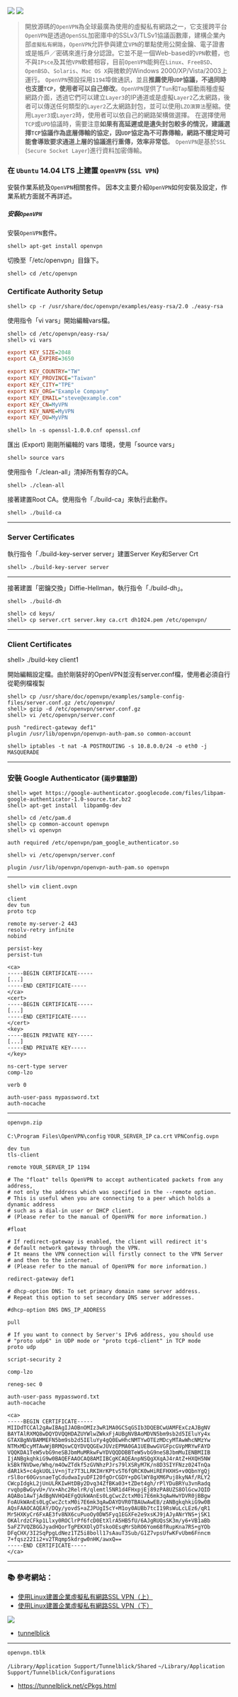 ![](http://i.imgur.com/3hIAdKc.png)
![](http://i.imgur.com/PTsVNBp.png)

> 開放源碼的`OpenVPN`為全球最廣為使用的虛擬私有網路之一，它支援跨平台
> `OpenVPN`是透過`OpenSSL`加密庫中的SSLv3/TLSv1協議函數庫，建構企業內部`虛擬私有網路`，`OpenVPN`允許參與建立`VPN`的單點使用公開金鑰、電子證書或是帳戶／密碼來進行身分認證。它並不是一個Web-based的`VPN`軟體，也不與`IPsce`及其他`VPN`軟體相容，目前`OpenVPN`能夠在`Linux`、`FreeBSD`、`OpenBSD`、`Solaris`、`Mac OS X`與微軟的Windows 2000/XP/Vista/2003上運行。 
> `OpenVPN`預設採用`1194`埠做通訊，並且**推薦使用`UDP`協議，不過同時也支援`TCP`，使用者可以自己修改**。`OpenVPN`提供了`Tun`和`Tap`驅動兩種虛擬網路介面，透過它們可以建立`Layer3`的IP通道或是虛擬`Layer2`乙太網路，後者可以傳送任何類型的`Layer2`乙太網路封包，並可以使用`LZO演算法`壓縮。使用`Layer3`或`Layer2`時，使用者可以依自己的網路架構做選擇。 
> 在選擇使用`TCP`或`UPD`協議時，需要注意**如果有高延遲或是遺失封包較多的情況，建議選擇`TCP`協議作為底層傳輸的協定，因`UDP`協定為不可靠傳輸，網路不穩定時可能會導致要求通道上層的協議進行重傳，效率非常低**。 
> `OpenVPN`是基於`SSL` (`Secure Socket Layer`)進行資料加密傳輸。


### 在 `Ubuntu` 14.04 LTS 上建置 `OpenVPN` (`SSL VPN`)

安裝作業系統及`OpenVPN`相關套件。
因本文主要介紹`OpenVPN`如何安裝及設定，作業系統方面就不再詳述。

##### 安裝`OpenVPN`

安裝`OpenVPN`套件。
```console 
shell> apt-get install openvpn
```

切換至「/etc/openvpn」目錄下。
```console
shell> cd /etc/openvpn
```
### Certificate Authority Setup
```console
shell> cp -r /usr/share/doc/openvpn/examples/easy-rsa/2.0 ./easy-rsa
```

使用指令「vi vars」開始編輯vars檔。
```console
shell> cd /etc/openvpn/easy-rsa/
shell> vi vars
```
```ini
export KEY_SIZE=2048
export CA_EXPIRE=3650

export KEY_COUNTRY="TW"
export KEY_PROVINCE="Taiwan"
export KEY_CITY="TPE"
export KEY_ORG="Example Company"
export KEY_EMAIL="steve@example.com"
export KEY_CN=MyVPN
export KEY_NAME=MyVPN
export KEY_OU=MyVPN
```
```console
shell> ln -s openssl-1.0.0.cnf openssl.cnf
```
匯出 (Export) 剛剛所編輯的 vars 環境，使用「source vars」
```console
shell> source vars
```
使用指令「./clean-all」清掉所有暫存的CA。
```console
shell> ./clean-all
```
接著建置Root CA。使用指令「./build-ca」來執行此動作。
```console 
shell> ./build-ca
```
---
### Server Certificates

執行指令「./build-key-server server」建置Server Key和Server Crt
```console
shell> ./build-key-server server
```

---

接著建置「密鑰交換」Diffie-Hellman，執行指令「./build-dh」。
```console
shell> ./build-dh
```
```console
shell> cd keys/
shell> cp server.crt server.key ca.crt dh1024.pem /etc/openvpn/
```
---
### Client Certificates
shell> ./build-key client1

開始編輯設定檔。由於剛裝好的OpenVPN並沒有server.conf檔，使用者必須自行從範例檔複製
```console
shell> cp /usr/share/doc/openvpn/examples/sample-config-files/server.conf.gz /etc/openvpn/
shell> gzip -d /etc/openvpn/server.conf.gz
shell> vi /etc/openvpn/server.conf
```

```
push "redirect-gateway def1"
plugin /usr/lib/openvpn/openvpn-auth-pam.so common-account
```

```console
shell> iptables -t nat -A POSTROUTING -s 10.8.0.0/24 -o eth0 -j MASQUERADE
```
---
### 安裝 Google Authenticator (`兩步驟驗證`)
```console
shell> wget https://google-authenticator.googlecode.com/files/libpam-google-authenticator-1.0-source.tar.bz2
shell> apt-get install  libpam0g-dev
```
```console
shell> cd /etc/pam.d
shell> cp common-account openvpn
shell> vi openvpn
```
```
auth required /etc/openvpn/pam_google_authenticator.so
```
```console
shell> vi /etc/openvpn/server.conf
```
```
plugin /usr/lib/openvpn/openvpn-auth-pam.so openvpn
```

---
```console
shell> vim client.ovpn
```
```
client
dev tun
proto tcp

remote my-server-2 443
resolv-retry infinite
nobind

persist-key
persist-tun

<ca>
-----BEGIN CERTIFICATE-----
[...]
-----END CERTIFICATE-----
</ca>
<cert>
-----BEGIN CERTIFICATE-----
[...]
-----END CERTIFICATE-----
</cert>
<key>
-----BEGIN PRIVATE KEY-----
[...]
-----END PRIVATE KEY-----
</key>

ns-cert-type server
comp-lzo

verb 0

auth-user-pass mypassword.txt
auth-nocache
```

---

`openvpn.zip`


`C:\Program Files\OpenVPN\config`
`YOUR_SERVER_IP`
`ca.crt`
`VPNConfig.ovpn` 

```
dev tun
tls-client

remote YOUR_SERVER_IP 1194

# The "float" tells OpenVPN to accept authenticated packets from any address,
# not only the address which was specified in the --remote option.
# This is useful when you are connecting to a peer which holds a dynamic address
# such as a dial-in user or DHCP client.
# (Please refer to the manual of OpenVPN for more information.)

#float

# If redirect-gateway is enabled, the client will redirect it's
# default network gateway through the VPN.
# It means the VPN connection will firstly connect to the VPN Server
# and then to the internet.
# (Please refer to the manual of OpenVPN for more information.)

redirect-gateway def1

# dhcp-option DNS: To set primary domain name server address.
# Repeat this option to set secondary DNS server addresses.

#dhcp-option DNS DNS_IP_ADDRESS

pull

# If you want to connect by Server's IPv6 address, you should use
# "proto udp6" in UDP mode or "proto tcp6-client" in TCP mode
proto udp

script-security 2

comp-lzo

reneg-sec 0

auth-user-pass mypassword.txt
auth-nocache

<ca>
-----BEGIN CERTIFICATE-----
MIIDdTCCAl2gAwIBAgIJAOBnOMIz3wR1MA0GCSqGSIb3DQEBCwUAMFExCzAJBgNV
BAYTAlRXMQ8wDQYDVQQHDAZUYWlwZWkxFjAUBgNVBAoMDVN5bm9sb2d5IEluYy4x
GTAXBgNVBAMMEFN5bm9sb2d5IEluYy4gQ0EwHhcNMTYwOTEzMDcyMTAwWhcNMzYw
NTMxMDcyMTAwWjBRMQswCQYDVQQGEwJUVzEPMA0GA1UEBwwGVGFpcGVpMRYwFAYD
VQQKDA1TeW5vbG9neSBJbmMuMRkwFwYDVQQDDBBTeW5vbG9neSBJbmMuIENBMIIB
IjANBgkqhkiG9w0BAQEFAAOCAQ8AMIIBCgKCAQEAnpNSQgXXqAJ4rAtZ+HXQH5NW
kSBkfNVDwe/Whq/m4OwZTdkf5zGVNhzPJrs79lXSRyM7K/n8D3SIYFNzz024TnQa
dAR1k5+c4gkUOLiV+njTz7T3LLRKIHrKPtvST6fQRCK0wHiREFHXHS+v0QbnYgQj
rSl8or60GvsnaeTgCdudwaIyuDFI20fgOrCGDY+pDGlWY8gXM6Puj8kyNAf/RLY2
CWcpIdgkL2jUnULRKIwHtDBy2Dvq34ZfBKa03+tZDet4gh/rPlYDuBRYu3vnRadq
rvqbpBwGyvU+/Vx+Ahc2RelrR/qlemtl5NR1d4FHxpjEj89zPA8UZS8OlGcwJQID
AQABo1AwTjAdBgNVHQ4EFgQUkWAnEs0LgCwcZctxM0i7E6mk3qAwHwYDVR0jBBgw
FoAUkWAnEs0LgCwcZctxM0i7E6mk3qAwDAYDVR0TBAUwAwEB/zANBgkqhkiG9w0B
AQsFAAOCAQEAY/DQy/yovdS+aZJPUgI5cY+M1oy0AUBb7tcI19RsWuLcLEz6/qR1
Mr5HXKyCr6FxAE3fv8NX6cuPuoOy0DW5Fyq1EGXFe2e9xsKJ9jAJyANrYNS+jSK1
OKAlrdzCFkp1Llxy0ROClrPf6fcD0EtXlrA5HB5fU/6AJgRUQsSK3m/y6+VB1aBb
5aFZ7VQZBGGJyadHQorTgPEKXOlyDTskoOEsqMrSbRO6Yom68fRupKna7RS+gYOb
DFqCHX/3I2SqPpgLdNez1TZ5i8boll17sAauT3Sub/G1Z7vpsUfwKFvUbm6Fnncm
7+fqsz22Ii2+v2TRqmp5kdrgw0nHK/awxQ==
-----END CERTIFICATE-----
</ca>
```


---


### :books: 參考網站：
- [使用Linux建置企業虛擬私有網路SSL VPN（上）](http://www.netadmin.com.tw/article_content.aspx?sn=1112270002)
- [使用Linux建置企業虛擬私有網路SSL VPN（下）](http://www.netadmin.com.tw/article_content.aspx?sn=1201120003)

![](https://code.google.com/p/tunnelblick/logo?cct=1407712974)
- [tunnelblick](https://code.google.com/p/tunnelblick/)



---

`openvpn.tblk`

`/Library/Application Support/Tunnelblick/Shared`
`~/Library/Application Support/Tunnelblick/Configurations`

- https://tunnelblick.net/cPkgs.html